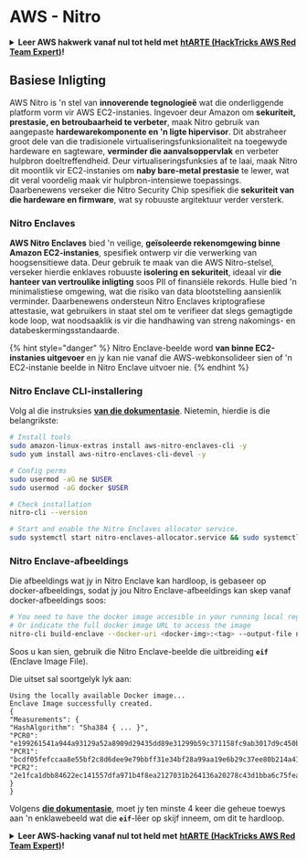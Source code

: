 # AWS - Nitro

<details>

<summary><strong>Leer AWS hakwerk vanaf nul tot held met</strong> <a href="https://training.hacktricks.xyz/courses/arte"><strong>htARTE (HackTricks AWS Red Team Expert)</strong></a><strong>!</strong></summary>

Ander maniere om HackTricks te ondersteun:

* As jy jou **maatskappy geadverteer wil sien in HackTricks** of **HackTricks in PDF wil aflaai** Kontroleer die [**INSKRYWINGSPLANNE**](https://github.com/sponsors/carlospolop)!
* Kry die [**amptelike PEASS & HackTricks swag**](https://peass.creator-spring.com)
* Ontdek [**Die PEASS Familie**](https://opensea.io/collection/the-peass-family), ons versameling van eksklusiewe [**NFTs**](https://opensea.io/collection/the-peass-family)
* **Sluit aan by die** 💬 [**Discord groep**](https://discord.gg/hRep4RUj7f) of die [**telegram groep**](https://t.me/peass) of **volg** ons op **Twitter** 🐦 [**@hacktricks\_live**](https://twitter.com/hacktricks\_live)**.**
* **Deel jou haktruuks deur PRs in te dien by die** [**HackTricks**](https://github.com/carlospolop/hacktricks) en [**HackTricks Cloud**](https://github.com/carlospolop/hacktricks-cloud) github repos.

</details>

## Basiese Inligting

AWS Nitro is 'n stel van **innoverende tegnologieë** wat die onderliggende platform vorm vir AWS EC2-instanies. Ingevoer deur Amazon om **sekuriteit, prestasie, en betroubaarheid te verbeter**, maak Nitro gebruik van aangepaste **hardewarekomponente en 'n ligte hipervisor**. Dit abstraheer groot dele van die tradisionele virtualiseringsfunksionaliteit na toegewyde hardeware en sagteware, **verminder die aanvalsoppervlak** en verbeter hulpbron doeltreffendheid. Deur virtualiseringsfunksies af te laai, maak Nitro dit moontlik vir EC2-instanies om **naby bare-metal prestasie** te lewer, wat dit veral voordelig maak vir hulpbron-intensiewe toepassings. Daarbenewens verseker die Nitro Security Chip spesifiek die **sekuriteit van die hardeware en firmware**, wat sy robuuste argitektuur verder versterk.

### Nitro Enclaves

**AWS Nitro Enclaves** bied 'n veilige, **geïsoleerde rekenomgewing binne Amazon EC2-instanies**, spesifiek ontwerp vir die verwerking van hoogsensitiewe data. Deur gebruik te maak van die AWS Nitro-stelsel, verseker hierdie enklaves robuuste **isolering en sekuriteit**, ideaal vir **die hanteer van vertroulike inligting** soos PII of finansiële rekords. Hulle bied 'n minimalistiese omgewing, wat die risiko van data blootstelling aansienlik verminder. Daarbenewens ondersteun Nitro Enclaves kriptografiese attestasie, wat gebruikers in staat stel om te verifieer dat slegs gemagtigde kode loop, wat noodsaaklik is vir die handhawing van streng nakomings- en databeskermingsstandaarde.

{% hint style="danger" %}
Nitro Enclave-beelde word **van binne EC2-instanies uitgevoer** en jy kan nie vanaf die AWS-webkonsolideer sien of 'n EC2-instanie beelde in Nitro Enclave uitvoer nie.
{% endhint %}

### Nitro Enclave CLI-installering

Volg al die instruksies [**van die dokumentasie**](https://catalog.us-east-1.prod.workshops.aws/event/dashboard/en-US/workshop/1-my-first-enclave/1-1-nitro-enclaves-cli#run-connect-and-terminate-the-enclave). Nietemin, hierdie is die belangrikste:
```bash
# Install tools
sudo amazon-linux-extras install aws-nitro-enclaves-cli -y
sudo yum install aws-nitro-enclaves-cli-devel -y

# Config perms
sudo usermod -aG ne $USER
sudo usermod -aG docker $USER

# Check installation
nitro-cli --version

# Start and enable the Nitro Enclaves allocator service.
sudo systemctl start nitro-enclaves-allocator.service && sudo systemctl enable nitro-enclaves-allocator.service
```
### Nitro Enclave-afbeeldings

Die afbeeldings wat jy in Nitro Enclave kan hardloop, is gebaseer op docker-afbeeldings, sodat jy jou Nitro Enclave-afbeeldings kan skep vanaf docker-afbeeldings soos:
```bash
# You need to have the docker image accesible in your running local registry
# Or indicate the full docker image URL to access the image
nitro-cli build-enclave --docker-uri <docker-img>:<tag> --output-file nitro-img.eif
```
Soos u kan sien, gebruik die Nitro Enclave-beelde die uitbreiding **`eif`** (Enclave Image File).

Die uitset sal soortgelyk lyk aan:
```
Using the locally available Docker image...
Enclave Image successfully created.
{
"Measurements": {
"HashAlgorithm": "Sha384 { ... }",
"PCR0": "e199261541a944a93129a52a8909d29435dd89e31299b59c371158fc9ab3017d9c450b0a580a487e330b4ac691943284",
"PCR1": "bcdf05fefccaa8e55bf2c8d6dee9e79bbff31e34bf28a99aa19e6b29c37ee80b214a414b7607236edf26fcb78654e63f",
"PCR2": "2e1fca1dbb84622ec141557dfa971b4f8ea2127031b264136a20278c43d1bba6c75fea286cd4de9f00450b6a8db0e6d3"
}
}
```
Volgens [**die dokumentasie**](https://catalog.us-east-1.prod.workshops.aws/event/dashboard/en-US/workshop/1-my-first-enclave/1-1-nitro-enclaves-cli#run-connect-and-terminate-the-enclave), moet jy ten minste 4 keer die geheue toewys aan 'n enklawebeeld wat die **`eif`**-lêer op skijf inneem, om dit te hardloop.

<details>

<summary><strong>Leer AWS-hacking vanaf nul tot held met</strong> <a href="https://training.hacktricks.xyz/courses/arte"><strong>htARTE (HackTricks AWS Red Team Expert)</strong></a><strong>!</strong></summary>

Ander maniere om HackTricks te ondersteun:

* As jy wil sien dat jou **maatskappy geadverteer word in HackTricks** of **HackTricks aflaai in PDF-formaat** Kyk na die [**INSKRYWINGSPLANNE**](https://github.com/sponsors/carlospolop)!
* Kry die [**amptelike PEASS & HackTricks swag**](https://peass.creator-spring.com)
* Ontdek [**Die PEASS-familie**](https://opensea.io/collection/the-peass-family), ons versameling eksklusiewe [**NFT's**](https://opensea.io/collection/the-peass-family)
* **Sluit aan by die** 💬 [**Discord-groep**](https://discord.gg/hRep4RUj7f) of die [**telegram-groep**](https://t.me/peass) of **volg** ons op **Twitter** 🐦 [**@hacktricks\_live**](https://twitter.com/hacktricks\_live)**.**
* **Deel jou haktruuks deur PR's in te dien by die** [**HackTricks**](https://github.com/carlospolop/hacktricks) en [**HackTricks Cloud**](https://github.com/carlospolop/hacktricks-cloud) github-opslag.

</details>
